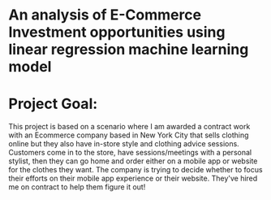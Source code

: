 # An analysis of E-Commerce Investment opportunities using linear regression machine learning model

# Project Goal:
This project is based on a scenario where I am awarded a contract work with an Ecommerce company based in New York City that sells clothing online but they also have in-store style and clothing advice sessions. Customers come in to the store, have sessions/meetings with a personal stylist, then they can go home and order either on a mobile app or website for the clothes they want.
The company is trying to decide whether to focus their efforts on their mobile app experience or their website. They've hired me on contract to help them figure it out!
